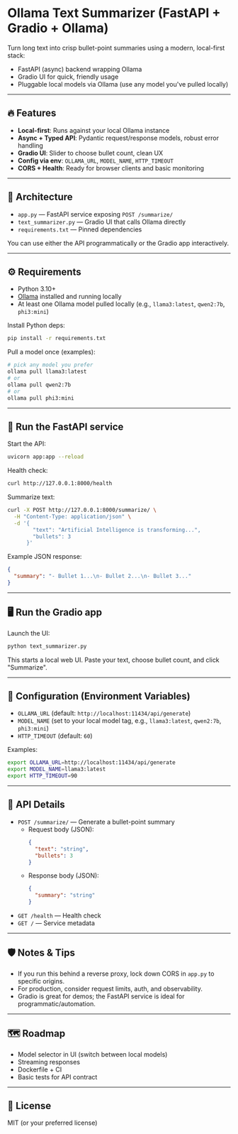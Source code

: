 # Ollama Text Summarizer (FastAPI + Gradio + Ollama)

Turn long text into crisp bullet-point summaries using a modern, local-first stack:

- FastAPI (async) backend wrapping Ollama
- Gradio UI for quick, friendly usage
- Pluggable local models via Ollama (use any model you've pulled locally)

---

## 🔥 Features
- **Local-first**: Runs against your local Ollama instance
- **Async + Typed API**: Pydantic request/response models, robust error handling
- **Gradio UI**: Slider to choose bullet count, clean UX
- **Config via env**: `OLLAMA_URL`, `MODEL_NAME`, `HTTP_TIMEOUT`
- **CORS + Health**: Ready for browser clients and basic monitoring

---

## 🧩 Architecture
- `app.py` — FastAPI service exposing `POST /summarize/`
- `text_summarizer.py` — Gradio UI that calls Ollama directly
- `requirements.txt` — Pinned dependencies

You can use either the API programmatically or the Gradio app interactively.

---

## ⚙️ Requirements
- Python 3.10+
- [Ollama](https://ollama.com/) installed and running locally
- At least one Ollama model pulled locally (e.g., `llama3:latest`, `qwen2:7b`, `phi3:mini`)

Install Python deps:
```bash
pip install -r requirements.txt
```

Pull a model once (examples):
```bash
# pick any model you prefer
ollama pull llama3:latest
# or
ollama pull qwen2:7b
# or
ollama pull phi3:mini
```

---

## 🚀 Run the FastAPI service
Start the API:
```bash
uvicorn app:app --reload
```

Health check:
```bash
curl http://127.0.0.1:8000/health
```

Summarize text:
```bash
curl -X POST http://127.0.0.1:8000/summarize/ \
  -H "Content-Type: application/json" \
  -d '{
        "text": "Artificial Intelligence is transforming...",
        "bullets": 3
      }'
```

Example JSON response:
```json
{
  "summary": "- Bullet 1...\n- Bullet 2...\n- Bullet 3..."
}
```

---

## 🖥️ Run the Gradio app
Launch the UI:
```bash
python text_summarizer.py
```
This starts a local web UI. Paste your text, choose bullet count, and click "Summarize".

---

## 🔧 Configuration (Environment Variables)
- `OLLAMA_URL` (default: `http://localhost:11434/api/generate`)
- `MODEL_NAME` (set to your local model tag, e.g., `llama3:latest`, `qwen2:7b`, `phi3:mini`)
- `HTTP_TIMEOUT` (default: `60`)

Examples:
```bash
export OLLAMA_URL=http://localhost:11434/api/generate
export MODEL_NAME=llama3:latest
export HTTP_TIMEOUT=90
```

---

## 📡 API Details
- `POST /summarize/` — Generate a bullet-point summary
  - Request body (JSON):
    ```json
    {
      "text": "string",
      "bullets": 3
    }
    ```
  - Response body (JSON):
    ```json
    {
      "summary": "string"
    }
    ```
- `GET /health` — Health check
- `GET /` — Service metadata

---

## 🛡️ Notes & Tips
- If you run this behind a reverse proxy, lock down CORS in `app.py` to specific origins.
- For production, consider request limits, auth, and observability.
- Gradio is great for demos; the FastAPI service is ideal for programmatic/automation.

---

## 🗺️ Roadmap
- Model selector in UI (switch between local models)
- Streaming responses
- Dockerfile + CI
- Basic tests for API contract

---

## 📜 License
MIT (or your preferred license)
